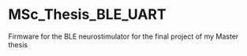 # MSc_Thesis_BLE_UART
Firmware for the BLE neurostimulator for the final project of my Master thesis
